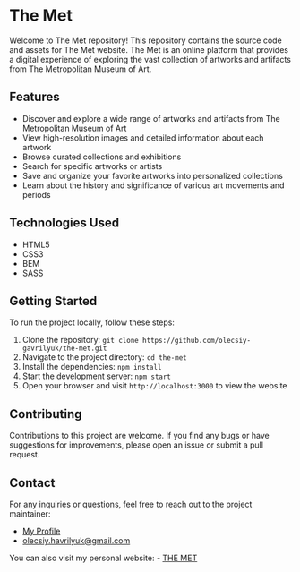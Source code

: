 # The Met

Welcome to The Met repository! This repository contains the source code and assets for The Met website. The Met is an online platform that provides a digital experience of exploring the vast collection of artworks and artifacts from The Metropolitan Museum of Art.

## Features

- Discover and explore a wide range of artworks and artifacts from The Metropolitan Museum of Art
- View high-resolution images and detailed information about each artwork
- Browse curated collections and exhibitions
- Search for specific artworks or artists
- Save and organize your favorite artworks into personalized collections
- Learn about the history and significance of various art movements and periods

## Technologies Used

- HTML5
- CSS3
- BEM
- SASS

## Getting Started

To run the project locally, follow these steps:

1. Clone the repository: `git clone https://github.com/olecsiy-gavrilyuk/the-met.git`
2. Navigate to the project directory: `cd the-met`
3. Install the dependencies: `npm install`
4. Start the development server: `npm start`
5. Open your browser and visit `http://localhost:3000` to view the website

## Contributing

Contributions to this project are welcome. If you find any bugs or have suggestions for improvements, please open an issue or submit a pull request.

## Contact

For any inquiries or questions, feel free to reach out to the project maintainer:

- [My Profile](https://github.com/olecsiy-gavrilyuk)
- olecsiy.havrilyuk@gmail.com

You can also visit my personal website: - [THE MET](https://olecsiy-gavrilyuk.github.io/the-met/)
